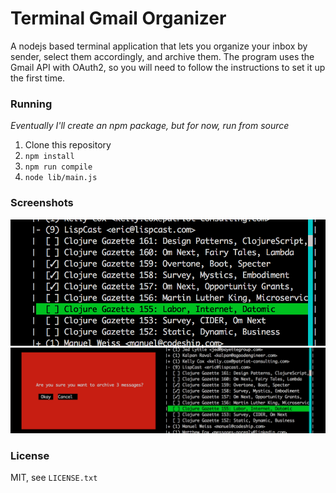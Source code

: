 # Terminal Gmail Organizer

A nodejs based terminal application that lets you organize your inbox by sender,
select them accordingly, and archive them.  The program uses the Gmail API with
OAuth2, so you will need to follow the instructions to set it up the first time.

### Running

_Eventually I'll create an npm package, but for now, run from source_

1. Clone this repository
1. `npm install`
1. `npm run compile`
1. `node lib/main.js`

### Screenshots

![Selecting messages](screenshot1.png) ![Archiving 3 messages](screenshot2.png)

### License

MIT, see `LICENSE.txt`
